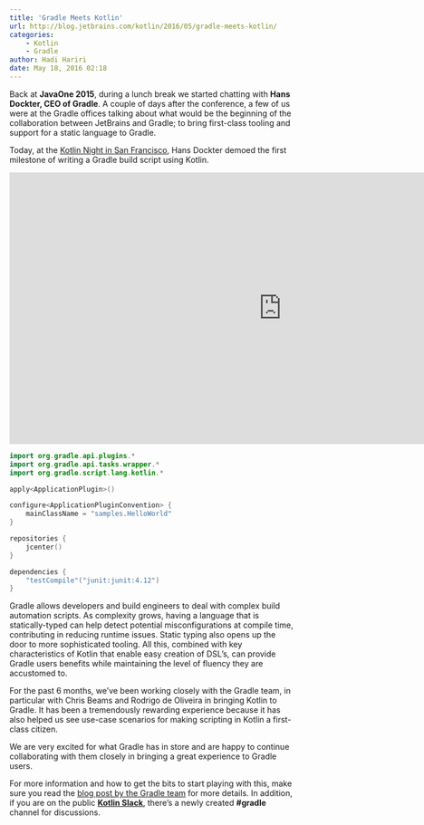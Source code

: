 ```yaml
---
title: 'Gradle Meets Kotlin'
url: http://blog.jetbrains.com/kotlin/2016/05/gradle-meets-kotlin/
categories:
    - Kotlin
    - Gradle
author: Hadi Hariri
date: May 18, 2016 02:18
---
```

Back at **JavaOne 2015**, during a lunch break we started chatting with **Hans Dockter, CEO of Gradle**. A couple of days after the conference, a few of us were at the Gradle offices talking about what would be the beginning of the collaboration between JetBrains and Gradle; to bring first-class tooling and support for a static language to Gradle.

Today, at the [Kotlin Night in San Francisco](http://info.jetbrains.com/Kotlin-Night-2016.html), Hans Dockter demoed the first milestone of writing a Gradle build script using Kotlin.

<iframe src="https://www.youtube.com/embed/4gmanjWNZ8E" allowfullscreen="" frameborder="0" height="480" width="960"></iframe>

```kotlin
import org.gradle.api.plugins.*
import org.gradle.api.tasks.wrapper.*
import org.gradle.script.lang.kotlin.*

apply<ApplicationPlugin>()

configure<ApplicationPluginConvention> {
    mainClassName = "samples.HelloWorld"
}

repositories {
    jcenter()
}

dependencies {
    "testCompile"("junit:junit:4.12")
}
```

Gradle allows developers and build engineers to deal with complex build automation scripts. As complexity grows, having a language that is statically-typed can help detect potential misconfigurations at compile time, contributing in reducing runtime issues. Static typing also opens up the door to more sophisticated tooling. All this, combined with key characteristics of Kotlin that enable easy creation of DSL’s, can provide Gradle users benefits while maintaining the level of fluency they are accustomed to.

For the past 6 months, we’ve been working closely with the Gradle team, in particular with Chris Beams and Rodrigo de Oliveira in bringing Kotlin to Gradle. It has been a tremendously rewarding experience because it has also helped us see use-case scenarios for making scripting in Kotlin a first-class citizen.

We are very excited for what Gradle has in store and are happy to continue collaborating with them closely in bringing a great experience to Gradle users.

For more information and how to get the bits to start playing with this, make sure you read the [blog post by the Gradle team](http://gradle.org/blog/kotlin-meets-gradle) for more details. In addition, if you are on the public [**Kotlin Slack**](https://kotlinlang.slack.com), there’s a newly created **#gradle** channel for discussions.
